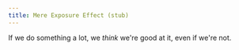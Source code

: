 ```yaml
---
title: Mere Exposure Effect (stub)
---
```


If we do something a lot, we *think* we're good at it, even if we're not.
